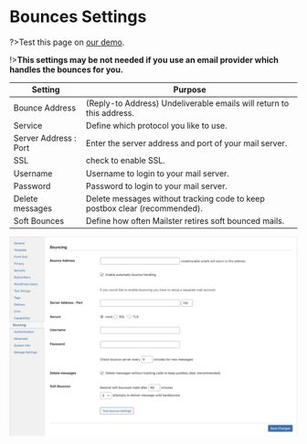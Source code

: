 # Bounces Settings

?>Test this page on [our demo](https://demo2.mailster.co/wp-admin/edit.php?post_type=newsletter&page=mailster_settings#bounces).

!>**This settings may be not needed if you use an email provider which handles the bounces for you.**

Setting | Purpose
--- | ---
Bounce Address | (Reply-to Address) Undeliverable emails will return to this address.
Service | Define which protocol you like to use.
Server Address : Port | Enter the server address and port of your mail server.
SSL | check to enable SSL.
Username | Username to login to your mail server.
Password | Password to login to your mail server.
Delete messages	| Delete messages without tracking code to keep postbox clear (recommended).
Soft Bounces | Define how often Mailster retires soft bounced mails.

![Bounces Settings Screen](/assets/settings-bounces.png)
